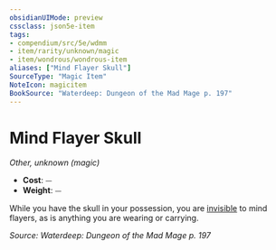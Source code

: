 ```yaml
---
obsidianUIMode: preview
cssclass: json5e-item
tags:
- compendium/src/5e/wdmm
- item/rarity/unknown/magic
- item/wondrous/wondrous-item
aliases: ["Mind Flayer Skull"]
SourceType: "Magic Item"
NoteIcon: magicitem
BookSource: "Waterdeep: Dungeon of the Mad Mage p. 197"
---
```

# Mind Flayer Skull
*Other, unknown (magic)*  

- **Cost**: ⏤
- **Weight**: ⏤

While you have the skull in your possession, you are [invisible](/2-Mechanics/CLI/rules/conditions.md#invisible) to mind flayers, as is anything you are wearing or carrying.

*Source: Waterdeep: Dungeon of the Mad Mage p. 197*